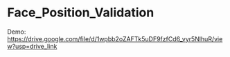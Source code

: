 # Face_Position_Validation

Demo: https://drive.google.com/file/d/1wpbb2oZAFTk5uDF9fzfCd6_vyr5NlhuR/view?usp=drive_link
